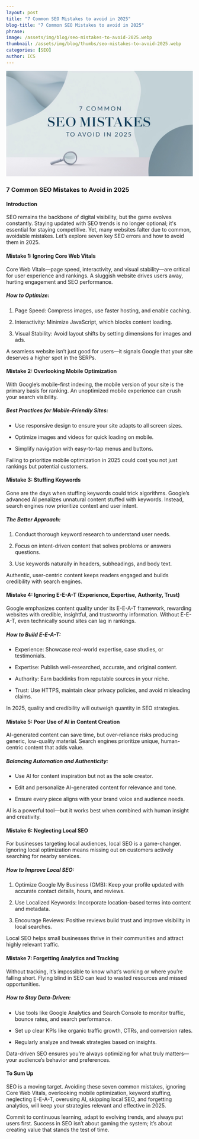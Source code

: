```yaml
---
layout: post
title: "7 Common SEO Mistakes to avoid in 2025"
blog-title: "7 Common SEO Mistakes to avoid in 2025"
phrase:
image: /assets/img/blog/seo-mistakes-to-avoid-2025.webp
thumbnail: /assets/img/blog/thumbs/seo-mistakes-to-avoid-2025.webp
categories: [SEO]
author: ICS
---
```


<img src="/assets/img/blog/seo-mistakes-to-avoid-2025.webp">

### 7 Common SEO Mistakes to Avoid in 2025

#### Introduction

SEO remains the backbone of digital visibility, but the game evolves constantly. Staying updated with SEO trends is no longer optional; it's essential for staying competitive. Yet, many websites falter due to common, avoidable mistakes. Let’s explore seven key SEO errors and how to avoid them in 2025.

#### Mistake 1: Ignoring Core Web Vitals

Core Web Vitals—page speed, interactivity, and visual stability—are critical for user experience and rankings. A sluggish website drives users away, hurting engagement and SEO performance.

##### How to Optimize:

1.  Page Speed: Compress images, use faster hosting, and enable caching.
    
2.  Interactivity: Minimize JavaScript, which blocks content loading.
    
3.  Visual Stability: Avoid layout shifts by setting dimensions for images and ads.
    

A seamless website isn’t just good for users—it signals Google that your site deserves a higher spot in the SERPs.

#### Mistake 2: Overlooking Mobile Optimization

With Google’s mobile-first indexing, the mobile version of your site is the primary basis for ranking. An unoptimized mobile experience can crush your search visibility.

##### Best Practices for Mobile-Friendly Sites:

*   Use responsive design to ensure your site adapts to all screen sizes.
    
*   Optimize images and videos for quick loading on mobile.
    
*   Simplify navigation with easy-to-tap menus and buttons.
    

Failing to prioritize mobile optimization in 2025 could cost you not just rankings but potential customers.

#### Mistake 3: Stuffing Keywords

Gone are the days when stuffing keywords could trick algorithms. Google’s advanced AI penalizes unnatural content stuffed with keywords. Instead, search engines now prioritize context and user intent.

##### The Better Approach:

1.  Conduct thorough keyword research to understand user needs.
    
2.  Focus on intent-driven content that solves problems or answers questions.
    
3.  Use keywords naturally in headers, subheadings, and body text.
    

Authentic, user-centric content keeps readers engaged and builds credibility with search engines.

#### Mistake 4: Ignoring E-E-A-T (Experience, Expertise, Authority, Trust)

Google emphasizes content quality under its E-E-A-T framework, rewarding websites with credible, insightful, and trustworthy information. Without E-E-A-T, even technically sound sites can lag in rankings.

##### How to Build E-E-A-T:

*   Experience: Showcase real-world expertise, case studies, or testimonials.
    
*   Expertise: Publish well-researched, accurate, and original content.
    
*   Authority: Earn backlinks from reputable sources in your niche.
    
*   Trust: Use HTTPS, maintain clear privacy policies, and avoid misleading claims.
    

In 2025, quality and credibility will outweigh quantity in SEO strategies.

#### Mistake 5: Poor Use of AI in Content Creation

AI-generated content can save time, but over-reliance risks producing generic, low-quality material. Search engines prioritize unique, human-centric content that adds value.

##### Balancing Automation and Authenticity:

*   Use AI for content inspiration but not as the sole creator.
    
*   Edit and personalize AI-generated content for relevance and tone.
    
*   Ensure every piece aligns with your brand voice and audience needs.
    

AI is a powerful tool—but it works best when combined with human insight and creativity.

#### Mistake 6: Neglecting Local SEO

For businesses targeting local audiences, local SEO is a game-changer. Ignoring local optimization means missing out on customers actively searching for nearby services.

##### How to Improve Local SEO:

1.  Optimize Google My Business (GMB): Keep your profile updated with accurate contact details, hours, and reviews.
    
2.  Use Localized Keywords: Incorporate location-based terms into content and metadata.
    
3.  Encourage Reviews: Positive reviews build trust and improve visibility in local searches.
    

Local SEO helps small businesses thrive in their communities and attract highly relevant traffic.

#### Mistake 7: Forgetting Analytics and Tracking

Without tracking, it’s impossible to know what’s working or where you’re falling short. Flying blind in SEO can lead to wasted resources and missed opportunities.

##### How to Stay Data-Driven:

*   Use tools like Google Analytics and Search Console to monitor traffic, bounce rates, and search performance.
    
*   Set up clear KPIs like organic traffic growth, CTRs, and conversion rates.
    
*   Regularly analyze and tweak strategies based on insights.
    

Data-driven SEO ensures you’re always optimizing for what truly matters—your audience’s behavior and preferences.

#### To Sum Up

SEO is a moving target. Avoiding these seven common mistakes, ignoring Core Web Vitals, overlooking mobile optimization, keyword stuffing, neglecting E-E-A-T, overusing AI, skipping local SEO, and forgetting analytics, will keep your strategies relevant and effective in 2025.

Commit to continuous learning, adapt to evolving trends, and always put users first. Success in SEO isn’t about gaming the system; it’s about creating value that stands the test of time.